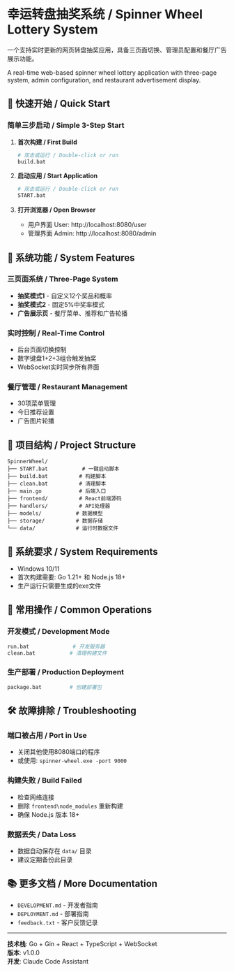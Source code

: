 # 幸运转盘抽奖系统 / Spinner Wheel Lottery System

一个支持实时更新的网页转盘抽奖应用，具备三页面切换、管理员配置和餐厅广告展示功能。

A real-time web-based spinner wheel lottery application with three-page system, admin configuration, and restaurant advertisement display.

## 🚀 快速开始 / Quick Start

### 简单三步启动 / Simple 3-Step Start

1. **首次构建 / First Build**
   ```bash
   # 双击或运行 / Double-click or run
   build.bat
   ```

2. **启动应用 / Start Application** 
   ```bash
   # 双击或运行 / Double-click or run
   START.bat
   ```

3. **打开浏览器 / Open Browser**
   - 用户界面 User: http://localhost:8080/user
   - 管理界面 Admin: http://localhost:8080/admin

## 🎯 系统功能 / System Features

### 三页面系统 / Three-Page System
- **抽奖模式1** - 自定义12个奖品和概率
- **抽奖模式2** - 固定5%中奖率模式  
- **广告展示页** - 餐厅菜单、推荐和广告轮播

### 实时控制 / Real-Time Control
- 后台页面切换控制
- 数字键盘1+2+3组合触发抽奖
- WebSocket实时同步所有界面

### 餐厅管理 / Restaurant Management
- 30项菜单管理
- 今日推荐设置
- 广告图片轮播

## 📁 项目结构 / Project Structure

```
SpinnerWheel/
├── START.bat           # 一键启动脚本
├── build.bat          # 构建脚本  
├── clean.bat          # 清理脚本
├── main.go            # 后端入口
├── frontend/          # React前端源码
├── handlers/          # API处理器
├── models/           # 数据模型
├── storage/          # 数据存储
└── data/             # 运行时数据文件
```

## 🔧 系统要求 / System Requirements

- Windows 10/11
- 首次构建需要: Go 1.21+ 和 Node.js 18+
- 生产运行只需要生成的exe文件

## 📖 常用操作 / Common Operations

### 开发模式 / Development Mode
```bash
run.bat              # 开发服务器
clean.bat           # 清理构建文件
```

### 生产部署 / Production Deployment  
```bash
package.bat         # 创建部署包
```

## 🛠️ 故障排除 / Troubleshooting

### 端口被占用 / Port in Use
- 关闭其他使用8080端口的程序
- 或使用: `spinner-wheel.exe -port 9000`

### 构建失败 / Build Failed
- 检查网络连接
- 删除 `frontend\node_modules` 重新构建
- 确保 Node.js 版本 18+

### 数据丢失 / Data Loss
- 数据自动保存在 `data/` 目录
- 建议定期备份此目录

## 📚 更多文档 / More Documentation

- `DEVELOPMENT.md` - 开发者指南
- `DEPLOYMENT.md` - 部署指南  
- `feedback.txt` - 客户反馈记录

---

**技术栈**: Go + Gin + React + TypeScript + WebSocket  
**版本**: v1.0.0  
**开发**: Claude Code Assistant